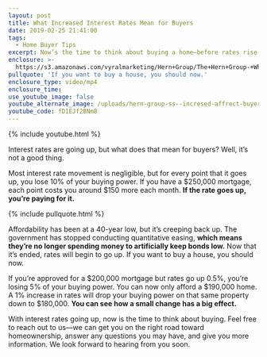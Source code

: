 ```yaml
---
layout: post
title: What Increased Interest Rates Mean for Buyers
date: 2019-02-25 21:41:00
tags:
  - Home Buyer Tips
excerpt: Now’s the time to think about buying a home—before rates rise.
enclosure: >-
  https://s3.amazonaws.com/vyralmarketing/Hern+Group/The+Hern+Group-+What+Increased+Interest+Rates+Mean+for+Buyers.mp4
pullquote: 'If you want to buy a house, you should now.'
enclosure_type: video/mp4
enclosure_time:
use_youtube_image: false
youtube_alternate_image: /uploads/hern-group-ss--incresed-affrect-buyers-email.jpg
youtube_code: fD1EJf2BNm8
---
```


{% include youtube.html %}

Interest rates are going up, but what does that mean for buyers? Well, it’s not a good thing.

Most interest rate movement is negligible, but for every point that it goes up, you lose 10% of your buying power. If you have a $250,000 mortgage, each point costs you around $150 more each month. **If the rate goes up, you’re paying for it.**

{% include pullquote.html %}

Affordability has been at a 40-year low, but it’s creeping back up. The government has stopped conducting quantitative easing, **which means they’re no longer spending money to artificially keep bonds low.** Now that it’s ended, rates will begin to go up. If you want to buy a house, you should now.

If you’re approved for a $200,000 mortgage but rates go up 0.5%, you’re losing 5% of your buying power. You can now only afford a $190,000 home. A 1% increase in rates will drop your buying power on that same property down to $180,000. **You can see how a small change has a big effect.&nbsp;**

With interest rates going up, now is the time to think about buying. Feel free to reach out to us—we can get you on the right road toward homeownership, answer any questions you may have, and give you more information. We look forward to hearing from you soon.